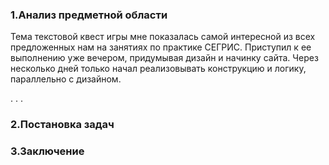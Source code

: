 ### 1.Анализ предметной области
Тема текстовой квест игры мне показалась самой интересной из всех предложенных нам на занятиях по практике СЕГРИС. Приступил к ее выполнению уже вечером, придумывая дизайн и начинку сайта. Через несколько дней только начал реализовывать конструкцию и логику, параллельно с дизайном.

. . .

### 2.Постановка задач


### 3.Заключение

